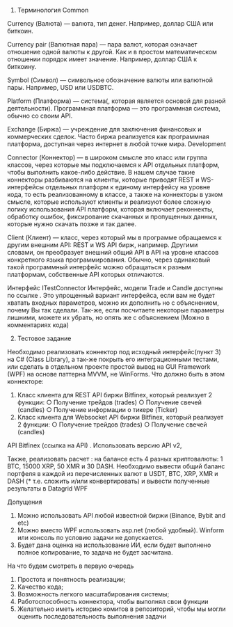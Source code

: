 ﻿1. Терминология
Common

Currency (Валюта) — валюта, тип денег. Например, доллар США или биткоин.

Currency pair (Валютная пара) — пара валют, которая означает отношение одной валюты к другой. Как и в простом математическом отношении порядок имеет значение. Например, доллар США к биткоину.

Symbol (Символ) — символьное обозначение валюты или валютной пары. Например, USD или USDBTC.

Platform (Платформа) — система(, которая является основой для разной деятельности). Программная платформа — это программная система, обычно со своим API.

Exchange (Биржа) — учреждение для заключения финансовых и коммерческих сделок. Часто биржа реализуется как программная платформа, доступная через интернет в любой точке мира.
Development

Connector (Коннектор) — в широком смысле это класс или группа классов, через которые мы подключаемся к API отдельных платформ, чтобы выполнить какое-либо действие. В нашем случае такие коннекторы разбиваются на клиенты, которые приводят REST и WS-интерфейсы отдельных платформ к единому интерфейсу на уровне кода, то есть реализованному в классе, а также на коннекторы в узком смысле, которые используют клиенты и реализуют более сложную логику использования API платформ, которая включает реконнекты, обработку ошибок, фиксирование скачанных и пропущенных данных, которые нужно скачать позже и так далее.

Client (Клиент) — класс, через который мы в программе обращаемся к другим внешним API: REST и WS API бирж, например. Другими словами, он преобразует внешний общий API в API на уровне классов конкретного языка программирования. Обычно, через одинаковый такой программный интерфейс можно обращаться к разным платформам, собственные API которых отличаются.

Интерфейс ITestConnector
Интерфейс, модели Trade и Candle доступны по ссылке . Это упрощенный вариант интерфейса, если вам не будет хватать входных параметров, можно их дополнить но с объяснением, почему Вы так сделали.
Так-же, если посчитаете некоторые параметры лишними, можете их убрать, но опять же с объяснением (Можно в комментариях кода)

2. Тестовое задание


Необходимо реализовать коннектор под исходный интерфейс(пункт 3) на C# (Class Library), а так-же покрыть его интеграционными тестами,  или сделать в отдельном проекте простой вывод на GUI Framework (WPF) на основе паттерна MVVM, не WinForms. 
Что должно быть в этом коннекторе:

1.	Класс клиента для REST API  биржи Bitfinex, который реализует 2 функции:
○	Получение трейдов (trades) 
○	Получение свечей (candles) 
○	Получение информации о тикере (Ticker)
2.	Класс клиента для Websocket API  биржи Bitfinex, который реализует 2 функции:
○	Получение трейдов (trades)
○	Получение свечей (candles)

API Bitfinex (ссылка на API) . Использовать версию API v2,

Также, реализовать расчет : на балансе есть 4 разных криптовалюты: 1 BTC, 15000 XRP, 50 XMR и 30 DASH. Необходимо вывести общий баланс портфеля в каждой из перечисленных валют в USDT, BTC, XRP, XMR и DASH (* т.е. сложить и/или конвертировать) и  вывести полученные результаты в Datagrid WPF

Допущения 

1.	Можно использовать API любой известной биржи (Binance, Bybit and etc)
2.	Можно вместо WPF использовать asp.net  (любой удобный). Winform или консоль по условию задачи не допускается.
3.	Будет дана оценка на использование ИИ, если будет выполнено полное копирование, то задача не будет засчитана.

На что будем смотреть в первую очередь

1.	Простота и понятность реализации;
2.	Качество кода;
3.	Возможность легкого масштабирования системы;
4.	Работоспособность коннектора, чтобы выполнял свои функции
5.	Желательно иметь историю комитов в репозиторий, чтобы мы могли оценить последовательность выполнения задачи

